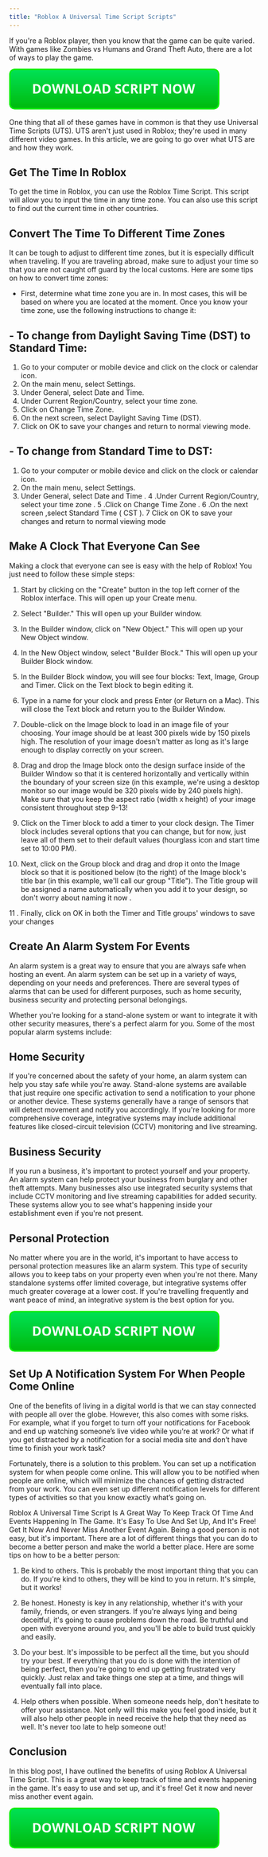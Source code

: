 ```yaml
---
title: "Roblox A Universal Time Script Scripts"
---
```


If you're a Roblox player, then you know that the game can be quite varied. With games like Zombies vs Humans and Grand Theft Auto, there are a lot of ways to play the game.

[![script button](https://github.com/robloxpaste/robloxpaste.github.io/blob/main/script_button.png?raw=true)](https://rbxpaste.com/latest-script)


One thing that all of these games have in common is that they use Universal Time Scripts (UTS). UTS aren't just used in Roblox; they're used in many different video games. In this article, we are going to go over what UTS are and how they work.

## Get The Time In Roblox

To get the time in Roblox, you can use the Roblox Time Script. This script will allow you to input the time in any time zone. You can also use this script to find out the current time in other countries.

## Convert The Time To Different Time Zones

It can be tough to adjust to different time zones, but it is especially difficult when traveling. If you are traveling abroad, make sure to adjust your time so that you are not caught off guard by the local customs. Here are some tips on how to convert time zones:


- First, determine what time zone you are in. In most cases, this will be based on where you are located at the moment. Once you know your time zone, use the following instructions to change it:

## - To change from Daylight Saving Time (DST) to Standard Time: 
1. Go to your computer or mobile device and click on the clock or calendar icon. 
2. On the main menu, select Settings. 
3. Under General, select Date and Time. 
4. Under Current Region/Country, select your time zone. 
5. Click on Change Time Zone. 
6. On the next screen, select Daylight Saving Time (DST). 
7. Click on OK to save your changes and return to normal viewing mode.


## - To change from Standard Time to DST: 
1. Go to your computer or mobile device and click on the clock or calendar icon. 
2. On the main menu, select Settings. 
3. Under General, select Date and Time . 
4 .Under Current Region/Country, select your time zone . 
5 .Click on Change Time Zone . 6 .On the next screen ,select Standard Time ( CST ). 7 Click on OK to save your changes and return to normal viewing mode

## Make A Clock That Everyone Can See



Making a clock that everyone can see is easy with the help of Roblox! You just need to follow these simple steps:

1. Start by clicking on the "Create" button in the top left corner of the Roblox interface. This will open up your Create menu.

2. Select "Builder." This will open up your Builder window.

3. In the Builder window, click on "New Object." This will open up your New Object window.

4. In the New Object window, select "Builder Block." This will open up your Builder Block window.

5. In the Builder Block window, you will see four blocks: Text, Image, Group and Timer. Click on the Text block to begin editing it.


6. Type in a name for your clock and press Enter (or Return on a Mac). This will close the Text block and return you to the Builder Window.


7. Double-click on the Image block to load in an image file of your choosing. Your image should be at least 300 pixels wide by 150 pixels high. The resolution of your image doesn't matter as long as it's large enough to display correctly on your screen.


8. Drag and drop the Image block onto the design surface inside of the Builder Window so that it is centered horizontally and vertically within the boundary of your screen size (in this example, we're using a desktop monitor so our image would be 320 pixels wide by 240 pixels high). Make sure that you keep the aspect ratio (width x height) of your image consistent throughout step 9-13!


9. Click on the Timer block to add a timer to your clock design. The Timer block includes several options that you can change, but for now, just leave all of them set to their default values (hourglass icon and start time set to 10:00 PM).

10. Next, click on the Group block and drag and drop it onto the Image block so that it is positioned below (to the right) of the Image block's title bar (in this example, we'll call our group "Title"). The Title group will be assigned a name automatically when you add it to your design, so don't worry about naming it now .

11 . Finally, click on OK in both the Timer and Title groups' windows to save your changes

## Create An Alarm System For Events
An alarm system is a great way to ensure that you are always safe when hosting an event. An alarm system can be set up in a variety of ways, depending on your needs and preferences. There are several types of alarms that can be used for different purposes, such as home security, business security and protecting personal belongings.

Whether you're looking for a stand-alone system or want to integrate it with other security measures, there's a perfect alarm for you. Some of the most popular alarm systems include:

## Home Security 
If you're concerned about the safety of your home, an alarm system can help you stay safe while you're away. Stand-alone systems are available that just require one specific activation to send a notification to your phone or another device. These systems generally have a range of sensors that will detect movement and notify you accordingly. If you're looking for more comprehensive coverage, integrative systems may include additional features like closed-circuit television (CCTV) monitoring and live streaming.

## Business Security 
If you run a business, it's important to protect yourself and your property. An alarm system can help protect your business from burglary and other theft attempts. Many businesses also use integrated security systems that include CCTV monitoring and live streaming capabilities for added security. These systems allow you to see what's happening inside your establishment even if you're not present.

## Personal Protection 
No matter where you are in the world, it's important to have access to personal protection measures like an alarm system. This type of security allows you to keep tabs on your property even when you're not there. Many standalone systems offer limited coverage, but integrative systems offer much greater coverage at a lower cost. If you're travelling frequently and want peace of mind, an integrative system is the best option for you.

[![script button](https://github.com/robloxpaste/robloxpaste.github.io/blob/main/script_button.png?raw=true)](https://rbxpaste.com/latest-script)

## Set Up A Notification System For When People Come Online

One of the benefits of living in a digital world is that we can stay connected with people all over the globe. However, this also comes with some risks. For example, what if you forget to turn off your notifications for Facebook and end up watching someone’s live video while you’re at work? Or what if you get distracted by a notification for a social media site and don’t have time to finish your work task?

Fortunately, there is a solution to this problem. You can set up a notification system for when people come online. This will allow you to be notified when people are online, which will minimize the chances of getting distracted from your work. You can even set up different notification levels for different types of activities so that you know exactly what’s going on.

Roblox A Universal Time Script Is A Great Way To Keep Track Of Time And Events Happening In The Game. It's Easy To Use And Set Up, And It's Free! Get It Now And Never Miss Another Event Again.
Being a good person is not easy, but it's important. There are a lot of different things that you can do to become a better person and make the world a better place. Here are some tips on how to be a better person:


1. Be kind to others. This is probably the most important thing that you can do. If you're kind to others, they will be kind to you in return. It's simple, but it works!

2. Be honest. Honesty is key in any relationship, whether it's with your family, friends, or even strangers. If you're always lying and being deceitful, it's going to cause problems down the road. Be truthful and open with everyone around you, and you'll be able to build trust quickly and easily.

3. Do your best. It's impossible to be perfect all the time, but you should try your best. If everything that you do is done with the intention of being perfect, then you're going to end up getting frustrated very quickly. Just relax and take things one step at a time, and things will eventually fall into place.

4. Help others when possible. When someone needs help, don't hesitate to offer your assistance. Not only will this make you feel good inside, but it will also help other people in need receive the help that they need as well. It's never too late to help someone out!

## Conclusion
In this blog post, I have outlined the benefits of using Roblox A Universal Time Script. This is a great way to keep track of time and events happening in the game. It's easy to use and set up, and it's free! Get it now and never miss another event again.

[![script button](https://github.com/robloxpaste/robloxpaste.github.io/blob/main/script_button.png?raw=true)](https://rbxpaste.com/latest-script)